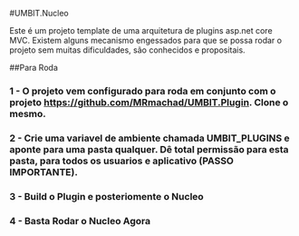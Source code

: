 #UMBIT.Nucleo

Este é um projeto template de uma arquitetura de plugins asp.net core MVC. Existem alguns mecanismo engessados para que se possa rodar o projeto sem muitas dificuldades, são conhecidos e propositais.

##Para Roda

### 1 - O projeto vem configurado para roda em conjunto com o projeto https://github.com/MRmachad/UMBIT.Plugin. Clone o mesmo.
### 2 - Crie uma variavel de ambiente chamada UMBIT_PLUGINS e aponte para uma pasta qualquer. Dê total permissão para esta pasta, para todos os usuarios e aplicativo (PASSO IMPORTANTE).
### 3 - Build o Plugin e posteriomente o Nucleo
### 4 - Basta Rodar o Nucleo Agora
